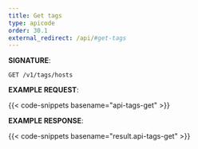 ```yaml
---
title: Get tags
type: apicode
order: 30.1
external_redirect: /api/#get-tags
---
```



**SIGNATURE**:

`GET /v1/tags/hosts`

**EXAMPLE REQUEST**:

{{< code-snippets basename="api-tags-get" >}}

**EXAMPLE RESPONSE**:

{{< code-snippets basename="result.api-tags-get" >}}
